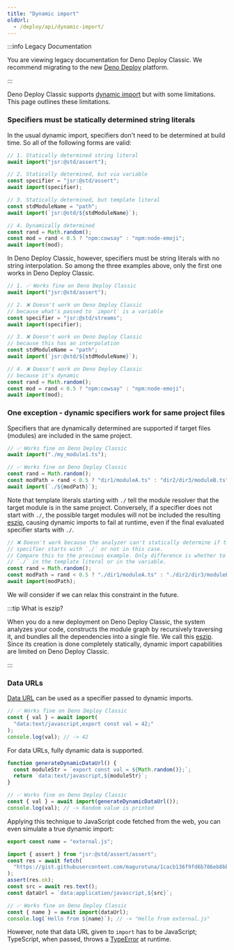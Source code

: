 ```yaml
---
title: "Dynamic import"
oldUrl:
  - /deploy/api/dynamic-import/
---
```


:::info Legacy Documentation

You are viewing legacy documentation for Deno Deploy Classic. We recommend
migrating to the new
<a href="/deploy/">Deno Deploy</a> platform.

:::

Deno Deploy Classic supports [dynamic import] but with some limitations. This
page outlines these limitations.

### Specifiers must be statically determined string literals

In the usual dynamic import, specifiers don't need to be determined at build
time. So all of the following forms are valid:

```ts title="Valid dynamic imports in Deno CLI"
// 1. Statically determined string literal
await import("jsr:@std/assert");

// 2. Statically determined, but via variable
const specifier = "jsr:@std/assert";
await import(specifier);

// 3. Statically determined, but template literal
const stdModuleName = "path";
await import(`jsr:@std/${stdModuleName}`);

// 4. Dynamically determined
const rand = Math.random();
const mod = rand < 0.5 ? "npm:cowsay" : "npm:node-emoji";
await import(mod);
```

In Deno Deploy Classic, however, specifiers must be string literals with no
string interpolation. So among the three examples above, only the first one
works in Deno Deploy Classic.

```ts title="Only static string literals work in Deno Deploy Classic"
// 1. ✅ Works fine on Deno Deploy Classic
await import("jsr:@std/assert");

// 2. ❌ Doesn't work on Deno Deploy Classic
// because what's passed to `import` is a variable
const specifier = "jsr:@std/streams";
await import(specifier);

// 3. ❌ Doesn't work on Deno Deploy Classic
// because this has an interpolation
const stdModuleName = "path";
await import(`jsr:@std/${stdModuleName}`);

// 4. ❌ Doesn't work on Deno Deploy Classic
// because it's dynamic
const rand = Math.random();
const mod = rand < 0.5 ? "npm:cowsay" : "npm:node-emoji";
await import(mod);
```

### One exception - dynamic specifiers work for same project files

Specifiers that are dynamically determined are supported if target files
(modules) are included in the same project.

```ts title="Dynamic specifiers work for files in the same project"
// ✅ Works fine on Deno Deploy Classic
await import("./my_module1.ts");

// ✅ Works fine on Deno Deploy Classic
const rand = Math.random();
const modPath = rand < 0.5 ? "dir1/moduleA.ts" : "dir2/dir3/moduleB.ts";
await import(`./${modPath}`);
```

Note that template literals starting with `./` tell the module resolver that the
target module is in the same project. Conversely, if a specifier does not start
with `./`, the possible target modules will not be included the resulting
[eszip], causing dynamic imports to fail at runtime, even if the final evaluated
specifier starts with `./`.

```ts
// ❌ Doesn't work because the analyzer can't statically determine if the
// specifier starts with `./` or not in this case.
// Compare this to the previous example. Only difference is whether to put
// `./` in the template literal or in the variable.
const rand = Math.random();
const modPath = rand < 0.5 ? "./dir1/moduleA.ts" : "./dir2/dir3/moduleB.ts";
await import(modPath);
```

We will consider if we can relax this constraint in the future.

:::tip What is eszip?

When you do a new deployment on Deno Deploy Classic, the system analyzes your
code, constructs the module graph by recursively traversing it, and bundles all
the dependencies into a single file. We call this
[eszip](https://github.com/denoland/eszip). Since its creation is done
completely statically, dynamic import capabilities are limited on Deno Deploy
Classic.

:::

### Data URLs

[Data URL] can be used as a specifier passed to dynamic imports.

```ts title="Static data URL"
// ✅ Works fine on Deno Deploy Classic
const { val } = await import(
  "data:text/javascript,export const val = 42;"
);
console.log(val); // -> 42
```

For data URLs, fully dynamic data is supported.

```ts title="Dynamic data URL"
function generateDynamicDataUrl() {
  const moduleStr = `export const val = ${Math.random()};`;
  return `data:text/javascript,${moduleStr}`;
}

// ✅ Works fine on Deno Deploy Classic
const { val } = await import(generateDynamicDataUrl());
console.log(val); // -> Random value is printed
```

Applying this technique to JavaScript code fetched from the web, you can even
simulate a true dynamic import:

```js title="external.js"
export const name = "external.js";
```

```ts title="Dynamic data URL from fetched source"
import { assert } from "jsr:@std/assert/assert";
const res = await fetch(
  "https://gist.githubusercontent.com/magurotuna/1cacb136f9fd6b786eb8bbad92c8e6d6/raw/56a96fd0d246fd3feabbeecea6ea1155bdf5f50d/external.js",
);
assert(res.ok);
const src = await res.text();
const dataUrl = `data:application/javascript,${src}`;

// ✅ Works fine on Deno Deploy Classic
const { name } = await import(dataUrl);
console.log(`Hello from ${name}`); // -> "Hello from external.js"
```

However, note that data URL given to `import` has to be JavaScript; TypeScript,
when passed, throws a [TypeError] at runtime.

[dynamic import]: https://developer.mozilla.org/en-US/docs/Web/JavaScript/Reference/Operators/import
[eszip]: https://github.com/denoland/eszip
[Data URL]: https://developer.mozilla.org/en-US/docs/Web/HTTP/Basics_of_HTTP/Data_URLs
[TypeError]: https://developer.mozilla.org/en-US/docs/Web/JavaScript/Reference/Global_Objects/TypeError

